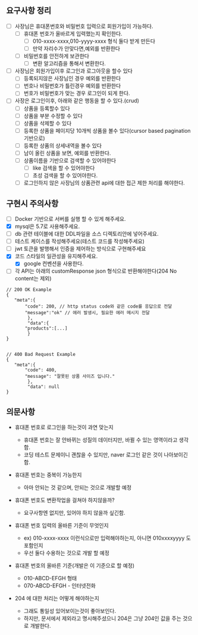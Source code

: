 ## 요구사항 정리

- [ ] 사장님은 휴대폰번호와 비밀번호 입력으로 회원가입이 가능하다.
    - [ ] 휴대폰 번호가 올바르게 입력했는지 확인한다.
        -[ ] 010-xxxx-xxxx,010-yyyy-xxxx 형식 둘다 받게 만든다
        -[ ] 만약 자리수가 안맞다면,예외를 반환한다
    -[ ] 비밀번호를 안전하게 보관한다
        -[ ] 변환 알고리즘을 통해서 변환한다.
-[ ] 사장님은 회원가입이후 로그인과 로그아웃을 할수 있다
    -[ ] 등록되지않은 사장님인 경우 예외를 반환한다
    -[ ] 번호나 비밀번호가 틀린경우 예외를 반환한다
    -[ ] 번호가 비밀번호가 맞는 경우 로그인이 되게 한다.

-[ ] 사장은 로그인이후, 아래와 같은 행동을 할 수 있다.(crud)
    -[ ] 상품을 등록할수 있다
    -[ ] 상품을 부분 수정할 수 있다
    - [ ] 상품을 삭제할 수 있다
    - [ ] 등록한 상품을 페이지당 10개씩 상품을 볼수 있다(cursor based pagination 기반으로)
    -[ ] 등록한 상품의 상세내역을 볼수 있다
    -[ ] 남이 올린 상품을 보면, 예외를 반환한다.
    -[ ] 상품이름을 기반으로 검색할 수 있어야한다
        -[ ] like 검색을 할 수 있어야한다
        -[ ] 초성 검색을 할 수 있어야한다.
    -[ ] 로그인하지 않은 사장님의 상품관련 api에 대한 접근 제한 처리를 해야한다.

## 구현시 주의사항

-[ ] Docker 기반으로 서버를 실행 할 수 있게 해주세요.
-[x] mysql은 5.7로 사용해주세요.
-[ ] db 관련 테이블에 대한 DDL파일을 소스 디렉토리안에 넣어주세요.
-[ ] 테스트 케이스를 작성해주세요(테스트 코드를 작성해주세요)
-[ ] jwt 토큰을 발행해서 인증을 제어하는 방식으로 구현해주세요
-[x] 코드 스타일의 일관성을 유지해주세요.
    -[x] google 컨벤션을 사용한다.
- [ ] 각 API는 아래의 customResponse json 형식으로 반환해야한다(204 No content는 제외)

```dbn-psql
// 200 OK Example 
{
   "meta":{
       "code": 200, // http status code와 같은 code를 응답으로 전달 
       "message":"ok" // 에러 발생시, 필요한 에러 메시지 전달 
		}, 
		"data":{
       "products":[...]
		}
}


// 400 Bad Request Example 
{
   "meta":{
       "code": 400,
       "message": "잘못된 상품 사이즈 입니다."
		},
		"data": null 
}

```

## 의문사항

- 휴대폰 번호로 로그인을 하는것이 과연 맞는지
    - 휴대폰 번호는 잘 안바뀌는 성질의 데이터지만, 바뀔 수 있는 영역이라고 생각함.
    - 코딩 테스트 문제이니 괜찮을 수 있지만, naver 로그인 같은 것이 나아보이긴 함.


- 휴대폰 번호는 중복이 가능한지
    - 아마 안되는 것 같으며, 안되는 것으로 개발할 예정


- 휴대폰 번호도 변환작업을 걸쳐야 하지않을까?
    - 요구사항엔 없지만, 있어야 하지 않을까 싶긴함.


- 휴대폰 번호 입력의 올바른 기준이 무엇인지
    - ex) 010-xxxx-xxxx 이런식으로만 입력해야하는지, 아니면 010xxxxyyyy 도 포함인지
    - 우선 둘다 수용하는 것으로 개발 할 예정


- 휴대폰 번호의 올바른 기준(개발은 이 기준으로 할 예정)
    - 010-ABCD-EFGH 형태
    - 070-ABCD-EFGH - 인터넷전화


- 204 에 대한 처리는 어떻게 해야하는지
    - 그래도 통일성 있어보이는것이 좋아보인다.
    - 하지만, 문서에서 제외라고 명시해주셨으니 204은 그냥 204인 값을 주는 것으로 개발한다.
